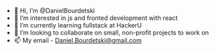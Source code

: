 - 👋 Hi, I’m @DanielBourdetski
- 👀 I’m interested in js and fronted development with react
- 🌱 I’m currently learning fullstack at HackerU
- 💞️ I’m looking to collaborate on small, non-profit projects to work on 
- 📫 My email - Daniel.Bourdetski@gmail.com
